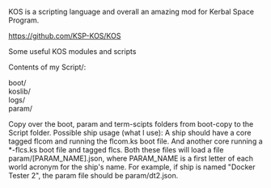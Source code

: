 KOS is a scripting language and overall an amazing mod for Kerbal Space Program.

https://github.com/KSP-KOS/KOS

Some useful KOS modules and scripts  
  
Contents of my Script/:  
  
boot/  
koslib/  
logs/  
param/

Copy over the boot, param and term-scipts folders from boot-copy to the Script folder.
Possible ship usage (what I use): A ship should have a core tagged flcom and running the flcom.ks boot file. And another core running a *-flcs.ks boot file and tagged flcs. Both these files will load a file param/[PARAM_NAME].json, where PARAM_NAME is a first letter of each world acronym for the ship's name. For example, if ship is named "Docker Tester 2", the param file should be param/dt2.json.
